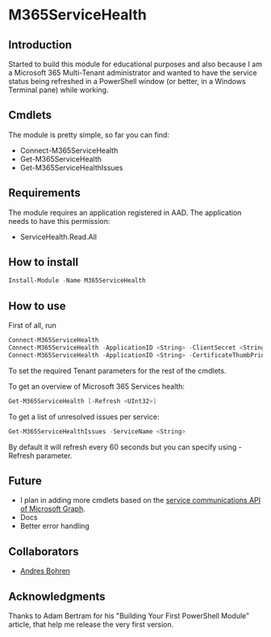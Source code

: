 # M365ServiceHealth

## Introduction

Started to build this module for educational purposes and also because I am a Microsoft 365 Multi-Tenant administrator and wanted to have the service status being refreshed in a PowerShell window (or better, in a Windows Terminal pane) while working.

## Cmdlets
The module is pretty simple, so far you can find:

- Connect-M365ServiceHealth
- Get-M365ServiceHealth
- Get-M365ServiceHealthIssues

## Requirements

The module requires an application registered in AAD.
The application needs to have this permission:

- ServiceHealth.Read.All

## How to install

```powershell
Install-Module -Name M365ServiceHealth
```

## How to use

First of all, run 

```powershell
Connect-M365ServiceHealth 
Connect-M365ServiceHealth -ApplicationID <String> -ClientSecret <String> -TenantID <String>
Connect-M365ServiceHealth -ApplicationID <String> -CertificateThumbPrint <String> -TenantID <String>
```

To set the required Tenant parameters for the rest of the cmdlets.

To get an overview of Microsoft 365 Services health:

```powershell
Get-M365ServiceHealth [-Refresh <UInt32>]
```
To get a list of unresolved issues per service:

```powershell
Get-M365ServiceHealthIssues -ServiceName <String> 
```

By default it will refresh every 60 seconds but you can specify using -Refresh parameter.

## Future

- I plan in adding more cmdlets based on the [service communications API of Microsoft Graph](https://docs.microsoft.com/graph/api/resources/service-communications-api-overview).
- Docs
- Better error handling

## Collaborators

- [Andres Bohren](https://github.com/BohrenAn)

## Acknowledgments

Thanks to Adam Bertram for his "Building Your First PowerShell Module" article, that help me release the very first version.
